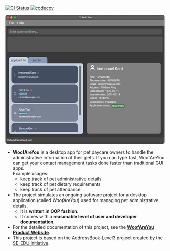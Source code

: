 [![CI Status](https://github.com/AY2122S2-CS2103T-T13-1/tp/workflows/Java%20CI/badge.svg)](https://github.com/AY2122S2-CS2103T-T13-1/tp/actions)
[![codecov](https://codecov.io/gh/AY2122S2-CS2103T-T13-1/tp/branch/master/graph/badge.svg?token=RKLSU8HQ5A)](https://codecov.io/gh/AY2122S2-CS2103T-T13-1/tp)

![Ui](docs/images/Ui.png)

* **WoofAreYou**  is a desktop app for pet daycare owners to handle the administrative information of their pets. If you can type fast, WoofAreYou can get your contact management tasks done faster than traditional GUI apps.<br>
  Example usages:
  * keep track of pet administrative details
  * keep track of pet dietary requirements
  * keep track of pet attendance
* The project simulates an ongoing software project for a desktop application (called _WoofAreYou_) used for managing pet administrative details.
  * It is **written in OOP fashion**.
  * It comes with a **reasonable level of user and developer documentation**.
* For the detailed documentation of this project, see the **[WoofAreYou Product Website](https://ay2122s2-cs2103t-t13-1.github.io/tp/)**.
* This project is based on the AddressBook-Level3 project created by the [SE-EDU initiative](https://se-education.org).
